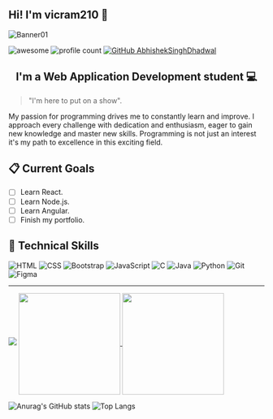 ## Hi! I'm vicram210 🦆
![Banner01](https://github.com/user-attachments/assets/1e52cbda-8d5a-4581-bfdc-1d99f9297cd7)

![awesome](https://cdn.rawgit.com/sindresorhus/awesome/d7305f38d29fed78fa85652e3a63e154dd8e8829/media/badge.svg)
![profile count](https://komarev.com/ghpvc/?username=vicram210&color=red)
[![GitHub AbhishekSinghDhadwal](https://img.shields.io/github/followers/vicram210?label=follow&style=social)](https://github.com/AbhishekSinghDhadwal)

<h2 align="center"> I'm a Web Application Development student 💻</h2>

> "I'm here to put on a show".

My passion for programming drives me to constantly learn and improve. I approach every challenge with dedication and enthusiasm, eager to gain new knowledge and master new skills. Programming is not just an interest it's my path to excellence in this exciting field.

## 📋 Current Goals
- [ ] Learn React. 
- [ ] Learn Node.js. 
- [ ] Learn Angular. 
- [ ] Finish my portfolio.

## 💼 Technical Skills 
![HTML](https://img.shields.io/badge/HTML5-E34F26?style=for-the-badge&logo=html5&logoColor=white)
![CSS](https://img.shields.io/badge/CSS3-1572B6?style=for-the-badge&logo=css3&logoColor=white)
![Bootstrap](https://img.shields.io/badge/Bootstrap-563D7C?style=for-the-badge&logo=bootstrap&logoColor=white)
![JavaScript](https://img.shields.io/badge/JavaScript-323330?style=for-the-badge&logo=javascript&logoColor=F7DF1E)
![C](https://img.shields.io/badge/C-00599C?style=for-the-badge&logo=c&logoColor=white)
![Java](https://img.shields.io/badge/java-%23ED8B00.svg?style=for-the-badge&logo=java&logoColor=white)
![Python](https://img.shields.io/badge/Python-FFD43B?style=for-the-badge&logo=python&logoColor=blue)
![Git](https://img.shields.io/badge/git-%23F05033.svg?style=for-the-badge&logo=git&logoColor=white)
![Figma](https://img.shields.io/badge/Figma-F24E1E?style=for-the-badge&logo=figma&logoColor=white)


---

<picture height="200">
  <source
    srcset="https://github-readme-stats.vercel.app/api?username=vicram210&show_icons=true&theme=github_dark"
    media="(prefers-color-scheme: dark)"
  />
  <source
    srcset="https://github-readme-stats.vercel.app/api?username=vicram210&show_icons=true"
    media="(prefers-color-scheme: light), (prefers-color-scheme: no-preference)"
  />
  <img src="https://github-readme-stats.vercel.app/api?username=vicram210&show_icons=true" />
</picture>

<a href="https://github.com/vicram210">
  <img align="center" src="https://letstrys-vicram210.vercel.app/api/?username=vicram210&show_icons=true&theme=github_dark" height="200"/>
</a>

<a href="https://github.com/vicram210">
  <img align="center" src="https://letstrys-vicram210.vercel.app/api/top-langs/?username=vicram210&theme=github_dark"  height="200"/>
</a>

![Anurag's GitHub stats](https://github-readme-stats.vercel.app/api?username=vicram210&show_icons=true&theme=github_dark)
![Top Langs](https://github-readme-stats.vercel.app/api/top-langs/?username=vicram210&layout=compact&theme=github_dark)
